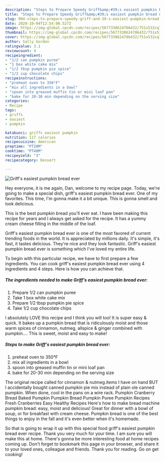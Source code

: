 ```yaml
---
description: "Steps to Prepare Speedy Griff&amp;#39;s easiest pumpkin bread ever"
title: "Steps to Prepare Speedy Griff&amp;#39;s easiest pumpkin bread ever"
slug: 904-steps-to-prepare-speedy-griff-and-39-s-easiest-pumpkin-bread-ever
date: 2020-10-04T12:54:00.527Z
image: https://img-global.cpcdn.com/recipes/5677338624786432/751x532cq70/griffs-easiest-pumpkin-bread-ever-recipe-main-photo.jpg
thumbnail: https://img-global.cpcdn.com/recipes/5677338624786432/751x532cq70/griffs-easiest-pumpkin-bread-ever-recipe-main-photo.jpg
cover: https://img-global.cpcdn.com/recipes/5677338624786432/751x532cq70/griffs-easiest-pumpkin-bread-ever-recipe-main-photo.jpg
author: Sally Gordon
ratingvalue: 3.1
reviewcount: 4
recipeingredient:
- "1/2 can pumpkin puree"
- "1 box white cake mix"
- "1/2 tbsp pumpkin pie spice"
- "1/2 cup chocolate chips"
recipeinstructions:
- "preheat oven to 350°F"
- "mix all ingredients in a bowl"
- "spoon into greased muffin tin or mini loaf pan"
- "bake for 20-30 min depending on the serving size"
categories:
- Recipe
tags:
- griffs
- easiest
- pumpkin

katakunci: griffs easiest pumpkin 
nutrition: 117 calories
recipecuisine: American
preptime: "PT28M"
cooktime: "PT40M"
recipeyield: "3"
recipecategory: Dessert

---
```



![Griff&#39;s easiest pumpkin bread ever](https://img-global.cpcdn.com/recipes/5677338624786432/751x532cq70/griffs-easiest-pumpkin-bread-ever-recipe-main-photo.jpg)

Hey everyone, it is me again, Dan, welcome to my recipe page. Today, we're going to make a special dish, griff&#39;s easiest pumpkin bread ever. One of my favorites. This time, I'm gonna make it a bit unique. This is gonna smell and look delicious.

This is the best pumpkin bread you&#39;ll ever eat. I have been making this recipe for years and I always get asked for the recipe. It has a yummy cream cheese filling in the middle of the loaf.

Griff&#39;s easiest pumpkin bread ever is one of the most favored of current trending foods in the world. It is appreciated by millions daily. It's simple, it's fast, it tastes delicious. They're nice and they look fantastic. Griff&#39;s easiest pumpkin bread ever is something which I've loved my entire life.


To begin with this particular recipe, we have to first prepare a few ingredients. You can cook griff&#39;s easiest pumpkin bread ever using 4 ingredients and 4 steps. Here is how you can achieve that.

<!--inarticleads1-->

##### The ingredients needed to make Griff&#39;s easiest pumpkin bread ever:

1. Prepare 1/2 can pumpkin puree
1. Take 1 box white cake mix
1. Prepare 1/2 tbsp pumpkin pie spice
1. Take 1/2 cup chocolate chips


I absolutely LOVE this recipe and I think you will too! It is super easy &amp; quick. It bakes up a pumpkin bread that is ridiculously moist and those warm spices of cinnamon, nutmeg, allspice &amp; ginger combined with pumpkin…. This is sweet, moist and easy to make! 

<!--inarticleads2-->

##### Steps to make Griff&#39;s easiest pumpkin bread ever:

1. preheat oven to 350°F
1. mix all ingredients in a bowl
1. spoon into greased muffin tin or mini loaf pan
1. bake for 20-30 min depending on the serving size


The original recipe called for cinnamon &amp; nutmeg.items I have on hand BUT I accidentally bought canned pumpkin pie mix instead of plain ole canned pumpkin. When done, cool in the pans on a wire rack. Pumpkin Cranberry Bread Baked Pumpkin Pumpkin Bread Pumpkin Puree Pumpkin Recipes Fresh Cranberries Easy Healthy Recipes Here&#39;s how to make bread machine pumpkin bread: easy, moist and delicious! Great for dinner with a bowl of soup, or for breakfast with cream cheese. Pumpkin bread is one of the best things to enjoy in the fall and it&#39;s even better when it&#39;s homemade. 

So that is going to wrap it up with this special food griff&#39;s easiest pumpkin bread ever recipe. Thank you very much for your time. I am sure you will make this at home. There's gonna be more interesting food at home recipes coming up. Don't forget to bookmark this page in your browser, and share it to your loved ones, colleague and friends. Thank you for reading. Go on get cooking!
